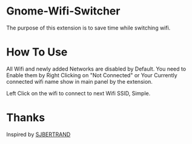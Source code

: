 # Gnome-Wifi-Switcher

The purpose of this extension is to save time while switching wifi.

# How To Use

All Wifi and newly added Networks are disabled by Default. You need to Enable them by Right Clicking on "Not Connected" or Your Currently connected wifi name show in main panel by the extension.

Left Click on the wifi to connect to next Wifi SSID, Simple.

# Thanks
Inspired by [SJBERTRAND](https://extensions.gnome.org//extension/5362/wireguard-vpn-extension/)
